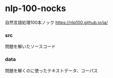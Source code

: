 # nlp-100-nocks
自然言語処理100本ノック
https://nlp100.github.io/ja/

### src
問題を解いたソースコード

### data
問題を解くのに使ったテキストデータ、コーパス
